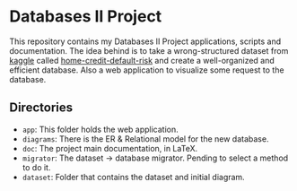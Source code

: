 # Databases II Project

This repository contains my Databases II Project applications, scripts and
documentation. The idea behind is to take a wrong-structured dataset from 
[kaggle](https://www.kaggle.com) called
[home-credit-default-risk](https://www.kaggle.com/c/home-credit-default-risk/data)
and create a well-organized and efficient database. Also a web application 
to visualize some request to the database.

## Directories

- `app`: This folder holds the web application.
- `diagrams`: There is the ER & Relational model for the new database.
- `doc`: The project main documentation, in LaTeX.
- `migrator`: The dataset -> database migrator. Pending to select a method to do it.
- `dataset`: Folder that contains the dataset and initial diagram.
